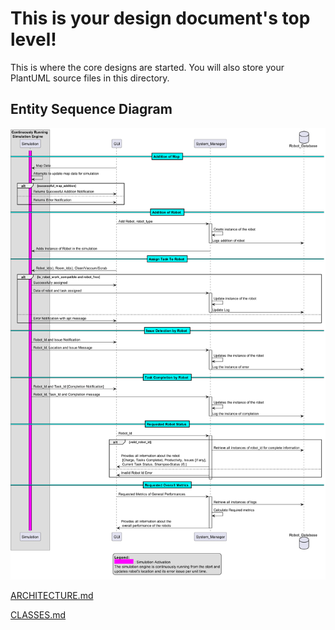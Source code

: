 # This is your design document's top level!

This is where the core designs are started.
You will also store your PlantUML source files in this directory.

## Entity Sequence Diagram 
![Entity Sequence Diagram (UI to Various Systems)](./Entities_Sequence_Diagram/image.png "")

[ARCHITECTURE.md](Architecture/ARCHITECTURE.md)

[CLASSES.md](Classes/CLASSES.md)





